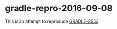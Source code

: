 # gradle-repro-2016-09-08
This is an attempt to reproduce [GRADLE-3553](https://issues.gradle.org/browse/GRADLE-3553)
